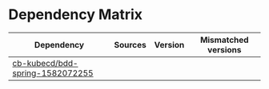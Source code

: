 # Dependency Matrix

Dependency | Sources | Version | Mismatched versions
---------- | ------- | ------- | -------------------
[cb-kubecd/bdd-spring-1582072255](https://github.com/cb-kubecd/bdd-spring-1582072255.git) |  | []() | 

